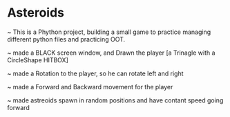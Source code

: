 # Asteroids

~ This is a Phython project, building a small game to practice managing different python files
and practicing OOT.

~ made a BLACK screen window, and Drawn the player [a Trinagle with a CircleShape HITBOX]

~ made a Rotation to the player, so he can rotate left and right

~ made a Forward and Backward movement for the player

~ made astreoids spawn in random positions and have contant speed going forward
